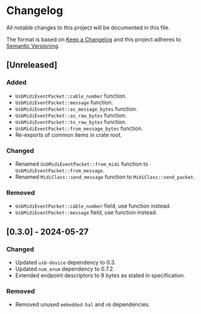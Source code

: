 # Changelog

All notable changes to this project will be documented in this file.

The format is based on [Keep a Changelog](http://keepachangelog.com/en/1.0.0/)
and this project adheres to [Semantic Versioning](http://semver.org/spec/v2.0.0.html).

## [Unreleased]

### Added

- `UsbMidiEventPacket::cable_number` function.
- `UsbMidiEventPacket::message` function.
- `UsbMidiEventPacket::as_message_bytes` function.
- `UsbMidiEventPacket::as_raw_bytes` function.
- `UsbMidiEventPacket::to_raw_bytes` function.
- `UsbMidiEventPacket::from_message_bytes` function.
- Re-exports of common items in crate root.

### Changed

- Renamed `UsbMidiEventPacket::from_midi` function to `UsbMidiEventPacket::from_message`.
- Renamed `MidiClass::send_message` function to `MidiClass::send_packet`.

### Removed

- `UsbMidiEventPacket::cable_number` field, use function instead.
- `UsbMidiEventPacket::message` field, use function instead.

## [0.3.0] - 2024-05-27

### Changed

- Updated `usb-device` dependency to 0.3.
- Updated `num_enum` dependency to 0.7.2.
- Extended endpoint descriptors to 9 bytes as stated in specification.

### Removed

- Removed unused `embedded-hal` and `nb` dependencies.
